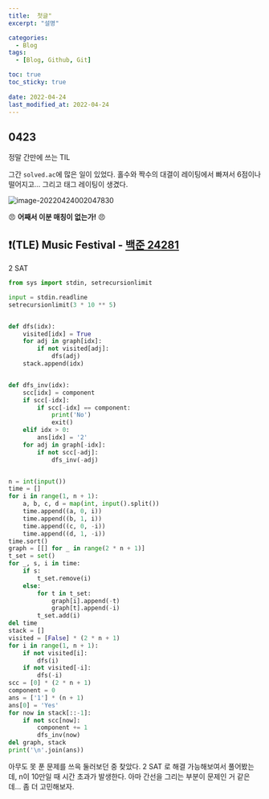 ```yaml
---
title:  첫글"
excerpt: "설명"

categories:
  - Blog
tags:
  - [Blog, Github, Git]

toc: true
toc_sticky: true
 
date: 2022-04-24
last_modified_at: 2022-04-24
---
```

## 0423

정말 간만에 쓰는 TIL

그간 `solved.ac`에 많은 일이 있었다. 홀수와 짝수의 대결이 레이팅에서 빠져서 6점이나 떨어지고... 그리고 태그 레이팅이 생겼다.

![image-20220424002047830](README.assets/image-20220424002047830.png)

 :angry: **어째서 이분 매칭이 없는가!** :angry:



## :heavy_exclamation_mark:(TLE) Music Festival - [백준 24281](https://www.acmicpc.net/problem/24281) 

2 SAT

```python
from sys import stdin, setrecursionlimit

input = stdin.readline
setrecursionlimit(3 * 10 ** 5)


def dfs(idx):
    visited[idx] = True
    for adj in graph[idx]:
        if not visited[adj]:
            dfs(adj)
    stack.append(idx)


def dfs_inv(idx):
    scc[idx] = component
    if scc[-idx]:
        if scc[-idx] == component:
            print('No')
            exit()
    elif idx > 0:
        ans[idx] = '2'
    for adj in graph[-idx]:
        if not scc[-adj]:
            dfs_inv(-adj)


n = int(input())
time = []
for i in range(1, n + 1):
    a, b, c, d = map(int, input().split())
    time.append((a, 0, i))
    time.append((b, 1, i))
    time.append((c, 0, -i))
    time.append((d, 1, -i))
time.sort()
graph = [[] for _ in range(2 * n + 1)]
t_set = set()
for _, s, i in time:
    if s:
        t_set.remove(i)
    else:
        for t in t_set:
            graph[i].append(-t)
            graph[t].append(-i)
        t_set.add(i)
del time
stack = []
visited = [False] * (2 * n + 1)
for i in range(1, n + 1):
    if not visited[i]:
        dfs(i)
    if not visited[-i]:
        dfs(-i)
scc = [0] * (2 * n + 1)
component = 0
ans = ['1'] * (n + 1)
ans[0] = 'Yes'
for now in stack[::-1]:
    if not scc[now]:
        component += 1
        dfs_inv(now)
del graph, stack
print('\n'.join(ans))
```

아무도 못 푼 문제를 쓰윽 둘러보던 중 찾았다. 2 SAT 로 해결 가능해보여서 풀어봤는데, n이 10만일 때 시간 초과가 발생한다. 아마 간선을 그리는 부분이 문제인 거 같은데... 좀 더 고민해보자.

